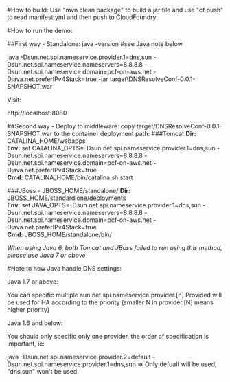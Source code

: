 
#How to build:
Use "mvn clean package" to build a jar file and use "cf push" to read manifest.yml and then push to CloudFoundry.

#How to run the demo:

##First way - Standalone:
java -version \#see Java note below

java -Dsun.net.spi.nameservice.provider.1=dns,sun -Dsun.net.spi.nameservice.nameservers=8.8.8.8 -Dsun.net.spi.nameservice.domain=pcf-on-aws.net -Djava.net.preferIPv4Stack=true -jar target\DNSResolveConf-0.0.1-SNAPSHOT.war


Visit: 

http://localhost:8080

##Second way - Deploy to middleware:
copy target/DNSResolveConf-0.0.1-SNAPSHOT.war to the container deployment path:
###Tomcat
**Dir:** CATALINA_HOME/webapps  
**Env:** set CATALINA_OPTS=-Dsun.net.spi.nameservice.provider.1=dns,sun -Dsun.net.spi.nameservice.nameservers=8.8.8.8 -Dsun.net.spi.nameservice.domain=pcf-on-aws.net -Djava.net.preferIPv4Stack=true  
**Cmd:** CATALINA_HOME/bin/catalina.sh start

###JBoss - JBOSS_HOME/standalone/
**Dir:** JBOSS_HOME/standardlone/deployments  
**Env:** set JAVA_OPTS=-Dsun.net.spi.nameservice.provider.1=dns,sun -Dsun.net.spi.nameservice.nameservers=8.8.8.8 -Dsun.net.spi.nameservice.domain=pcf-on-aws.net -Djava.net.preferIPv4Stack=true    
**Cmd:** JBOSS_HOME/standalone/bin/



*When using Java 6, both Tomcat and JBoss failed to run using this method, please use Java 7 or above*

#Note to how Java handle DNS settings:

Java 1.7 or above:

You can specific multiple sun.net.spi.nameservice.provider.[n]  Provided will be used for HA according to the priority (smaller N in provider.[N] means higher priority)


Java 1.6 and below:

You should only specific only one provider, the order of specification is important, ie:

java -Dsun.net.spi.nameservice.provider.2=default -Dsun.net.spi.nameservice.provider.1=dns,sun    => Only defualt will be used, "dns,sun" won't be used.



